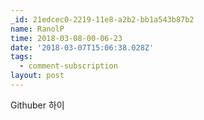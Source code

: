 ```yaml
---
_id: 21edcec0-2219-11e8-a2b2-bb1a543b87b2
name: RanolP
time: 2018-03-08-00-06-23
date: '2018-03-07T15:06:38.028Z'
tags:
  - comment-subscription
layout: post
---
```

Githuber 하이
